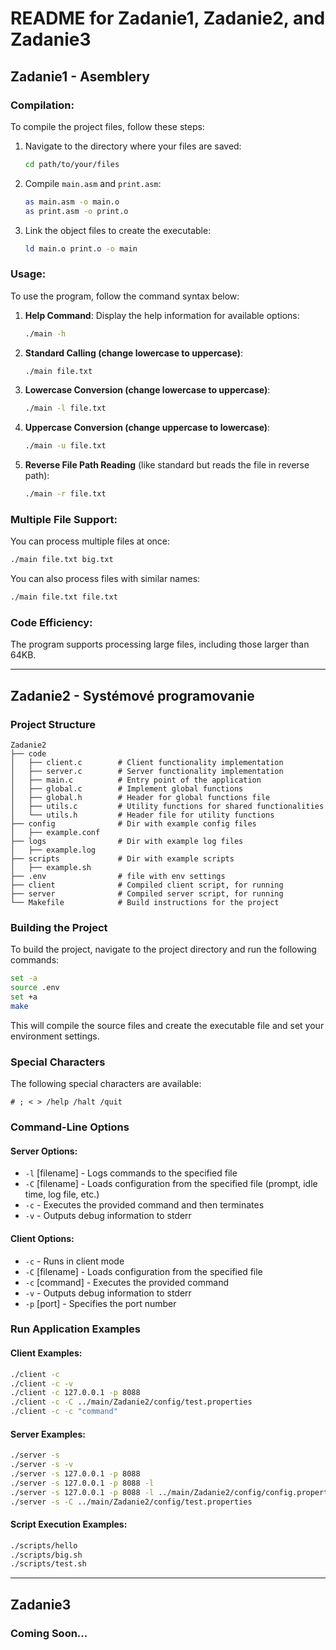 # README for Zadanie1, Zadanie2, and Zadanie3

## Zadanie1 - Asemblery  

### Compilation:

To compile the project files, follow these steps:

1. Navigate to the directory where your files are saved:
   ```bash
   cd path/to/your/files
   ```

2. Compile `main.asm` and `print.asm`:
   ```bash
   as main.asm -o main.o
   as print.asm -o print.o
   ```

3. Link the object files to create the executable:
   ```bash
   ld main.o print.o -o main
   ```

### Usage:

To use the program, follow the command syntax below:

1. **Help Command**:
   Display the help information for available options:
   ```bash
   ./main -h
   ```

2. **Standard Calling (change lowercase to uppercase)**:
   ```bash
   ./main file.txt
   ```

3. **Lowercase Conversion (change lowercase to uppercase)**:
   ```bash
   ./main -l file.txt
   ```

4. **Uppercase Conversion (change uppercase to lowercase)**:
   ```bash
   ./main -u file.txt
   ```

5. **Reverse File Path Reading** (like standard but reads the file in reverse path):
   ```bash
   ./main -r file.txt
   ```

### Multiple File Support:

You can process multiple files at once:
```bash
./main file.txt big.txt
```

You can also process files with similar names:
```bash
./main file.txt file.txt
```

### Code Efficiency:

The program supports processing large files, including those larger than 64KB.

---

## Zadanie2 - Systémové programovanie

### Project Structure

```
Zadanie2
├── code
│   ├── client.c        # Client functionality implementation
│   ├── server.c        # Server functionality implementation
│   ├── main.c          # Entry point of the application
│   ├── global.c        # Implement global functions
│   ├── global.h        # Header for global functions file 
│   ├── utils.c         # Utility functions for shared functionalities
│   └── utils.h         # Header file for utility functions
├── config              # Dir with example config files
│   ├── example.conf
├── logs                # Dir with example log files
│   ├── example.log
├── scripts             # Dir with example scripts
│   ├── example.sh
├── .env                # file with env settings 
├── client              # Compiled client script, for running
├── server              # Compiled server script, for running
└── Makefile            # Build instructions for the project
```

### Building the Project

To build the project, navigate to the project directory and run the following commands:

```bash
set -a
source .env
set +a
make
```

This will compile the source files and create the executable file and set your environment settings.

### Special Characters

The following special characters are available:

```
# ; < > /help /halt /quit
```

### Command-Line Options

#### Server Options:
- `-l` [filename] - Logs commands to the specified file
- `-C` [filename] - Loads configuration from the specified file (prompt, idle time, log file, etc.)
- `-c` - Executes the provided command and then terminates
- `-v` - Outputs debug information to stderr

#### Client Options:
- `-c` - Runs in client mode
- `-C` [filename] - Loads configuration from the specified file
- `-c` [command] - Executes the provided command
- `-v` - Outputs debug information to stderr
- `-p` [port] - Specifies the port number

### Run Application Examples

#### Client Examples:
```bash
./client -c
./client -c -v
./client -c 127.0.0.1 -p 8088
./client -c -C ../main/Zadanie2/config/test.properties
./client -c -c "command"
```

#### Server Examples:
```bash
./server -s
./server -s -v
./server -s 127.0.0.1 -p 8088
./server -s 127.0.0.1 -p 8088 -l
./server -s 127.0.0.1 -p 8088 -l ../main/Zadanie2/config/config.properties
./server -s -C ../main/Zadanie2/config/test.properties
```

#### Script Execution Examples:
```bash
./scripts/hello
./scripts/big.sh
./scripts/test.sh
```

---

## Zadanie3

### Coming Soon...
